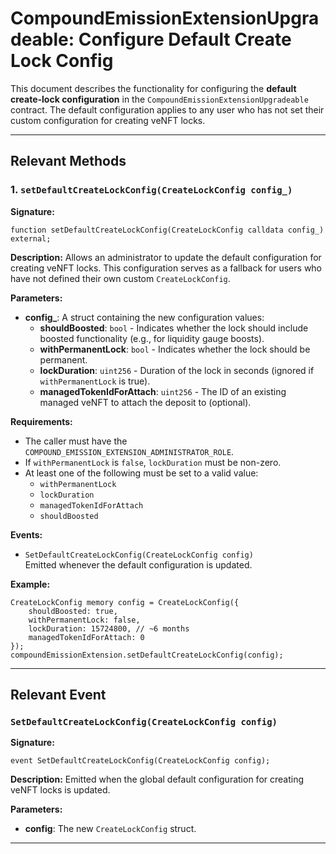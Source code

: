 # CompoundEmissionExtensionUpgradeable: Configure Default Create Lock Config

This document describes the functionality for configuring the **default create-lock configuration** in the `CompoundEmissionExtensionUpgradeable` contract. The default configuration applies to any user who has not set their custom configuration for creating veNFT locks.

---

## Relevant Methods

### 1. `setDefaultCreateLockConfig(CreateLockConfig config_)`

**Signature:**
```solidity
function setDefaultCreateLockConfig(CreateLockConfig calldata config_) external;
```

**Description:**
Allows an administrator to update the default configuration for creating veNFT locks. This configuration serves as a fallback for users who have not defined their own custom `CreateLockConfig`.

**Parameters:**
- **config_**: A struct containing the new configuration values:
  - **shouldBoosted**: `bool` - Indicates whether the lock should include boosted functionality (e.g., for liquidity gauge boosts).
  - **withPermanentLock**: `bool` - Indicates whether the lock should be permanent.
  - **lockDuration**: `uint256` - Duration of the lock in seconds (ignored if `withPermanentLock` is true).
  - **managedTokenIdForAttach**: `uint256` - The ID of an existing managed veNFT to attach the deposit to (optional).

**Requirements:**
- The caller must have the `COMPOUND_EMISSION_EXTENSION_ADMINISTRATOR_ROLE`.
- If `withPermanentLock` is `false`, `lockDuration` must be non-zero.
- At least one of the following must be set to a valid value:
  - `withPermanentLock`
  - `lockDuration`
  - `managedTokenIdForAttach`
  - `shouldBoosted`

**Events:**
- `SetDefaultCreateLockConfig(CreateLockConfig config)`  
  Emitted whenever the default configuration is updated.

**Example:**
```solidity
CreateLockConfig memory config = CreateLockConfig({
    shouldBoosted: true,
    withPermanentLock: false,
    lockDuration: 15724800, // ~6 months
    managedTokenIdForAttach: 0
});
compoundEmissionExtension.setDefaultCreateLockConfig(config);
```

---

## Relevant Event

### `SetDefaultCreateLockConfig(CreateLockConfig config)`

**Signature:**
```solidity
event SetDefaultCreateLockConfig(CreateLockConfig config);
```

**Description:**
Emitted when the global default configuration for creating veNFT locks is updated.

**Parameters:**
- **config**: The new `CreateLockConfig` struct.

---
